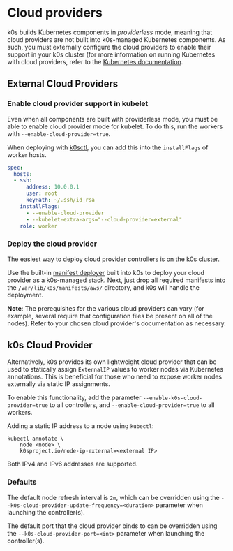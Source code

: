 # Cloud providers

k0s builds Kubernetes components in *providerless* mode, meaning that cloud providers are not built into k0s-managed Kubernetes components. As such, you must externally configure the cloud providers to enable their support in your k0s cluster (for more information on running Kubernetes with cloud providers, refer to the [Kubernetes documentation](https://kubernetes.io/docs/tasks/administer-cluster/running-cloud-controller/).

## External Cloud Providers

### Enable cloud provider support in kubelet

Even when all components are built with providerless mode, you must be able to enable cloud provider mode for kubelet. To do this, run the workers with `--enable-cloud-provider=true`.

When deploying with [k0sctl](k0sctl-install.md), you can add this into the `installFlags` of worker hosts.

```yaml
spec:
  hosts:
  - ssh:
      address: 10.0.0.1
      user: root
      keyPath: ~/.ssh/id_rsa
    installFlags:
      - --enable-cloud-provider
      - --kubelet-extra-args="--cloud-provider=external"
    role: worker
```

### Deploy the cloud provider

The easiest way to deploy cloud provider controllers is on the k0s cluster.

Use the built-in [manifest deployer](manifests.md) built into k0s to deploy your cloud provider as a k0s-managed stack. Next, just drop all required manifests into the `/var/lib/k0s/manifests/aws/` directory, and k0s will handle the deployment.

**Note**: The prerequisites for the various cloud providers can vary (for example, several require that configuration files be present on all of the nodes). Refer to your chosen cloud provider's documentation as necessary.

## k0s Cloud Provider

Alternatively, k0s provides its own lightweight cloud provider that can be used to statically assign `ExternalIP` values to worker nodes via Kubernetes annotations.  This is beneficial for those who need to expose worker nodes externally via static IP assignments.

To enable this functionality, add the parameter `--enable-k0s-cloud-provider=true` to all controllers, and `--enable-cloud-provider=true` to all workers.

Adding a static IP address to a node using `kubectl`:

```shell
kubectl annotate \
    node <node> \
    k0sproject.io/node-ip-external=<external IP>
```

Both IPv4 and IPv6 addresses are supported.

### Defaults

The default node refresh interval is `2m`, which can be overridden using the `--k0s-cloud-provider-update-frequency=<duration>` parameter when launching the controller(s).

The default port that the cloud provider binds to can be overridden using the `--k0s-cloud-provider-port=<int>` parameter when launching the controller(s).
